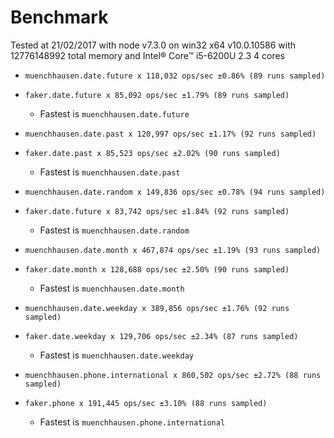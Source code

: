 # Benchmark

Tested at 21/02/2017
 with node v7.3.0 on win32 x64 v10.0.10586 with 12776148992 total memory and
 Intel® Core™ i5-6200U 2.3 4 cores

- `muenchhausen.date.future x 118,032 ops/sec ±0.86% (89 runs sampled)`  
- `faker.date.future x 85,092 ops/sec ±1.79% (89 runs sampled)`  
  - Fastest is `muenchhausen.date.future`  
  
- `muenchhausen.date.past x 120,997 ops/sec ±1.17% (92 runs sampled)`  
- `faker.date.past x 85,523 ops/sec ±2.02% (90 runs sampled)`  
  - Fastest is `muenchhausen.date.past`  
  
- `muenchhausen.date.random x 149,836 ops/sec ±0.78% (94 runs sampled)`  
- `faker.date.future x 83,742 ops/sec ±1.84% (92 runs sampled)`  
  - Fastest is `muenchhausen.date.random`  
  
- `muenchhausen.date.month x 467,874 ops/sec ±1.19% (93 runs sampled)`  
- `faker.date.month x 128,688 ops/sec ±2.50% (90 runs sampled)`  
  - Fastest is `muenchhausen.date.month`  
  
- `muenchhausen.date.weekday x 389,856 ops/sec ±1.76% (92 runs sampled)`  
- `faker.date.weekday x 129,706 ops/sec ±2.34% (87 runs sampled)`  
  - Fastest is `muenchhausen.date.weekday`  
  
- `muenchhausen.phone.international x 860,502 ops/sec ±2.72% (88 runs sampled)`  
- `faker.phone x 191,445 ops/sec ±3.10% (88 runs sampled)`  
  - Fastest is `muenchhausen.phone.international`  
  
